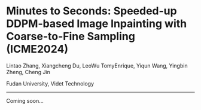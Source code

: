 # Minutes to Seconds: Speeded-up DDPM-based Image Inpainting with Coarse-to-Fine Sampling (ICME2024)

Lintao Zhang, Xiangcheng Du, LeoWu TomyEnrique, Yiqun Wang, Yingbin Zheng, Cheng Jin

Fudan University, Videt Technology

---

Coming soon...
